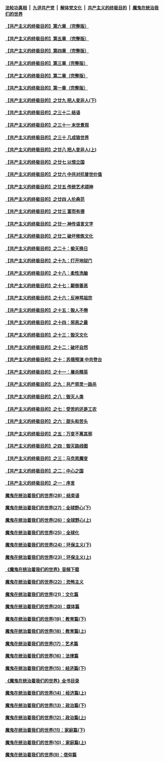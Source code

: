 

####  [法轮功真相](../../../../basic/blob/master/README.md?t=05211601) &nbsp;|&nbsp; [九评共产党](../../../../9ping.md/blob/master/README.md?t=05211601) &nbsp;|&nbsp; [解体党文化](../../../../jtdwh.md/blob/master/README.md?t=05211601)  &nbsp;|&nbsp; [共产主义的终极目的](../../../../gczydzjmd.md/blob/master/README.md?t=05211601) &nbsp;|&nbsp; [魔鬼在统治我们的世界](../../../../mgztzwmdsj.md/blob/master/README.md?t=05211601) 

#### [【共产主义的终极目的】第六章 （完整版）](../pages/nsc422/n11428913.md?t=05211601) 

#### [【共产主义的终极目的】第五章 （完整版）](../pages/nsc422/n11428912.md?t=05211601) 

#### [【共产主义的终极目的】第四章 （完整版）](../pages/nsc422/n11428907.md?t=05211601) 

#### [【共产主义的终极目的】第三章（完整版）](../pages/nsc422/n11428848.md?t=05211601) 

#### [【共产主义的终极目的】第二章（完整版）](../pages/nsc422/n11428831.md?t=05211601) 

#### [【共产主义的终极目的】第一章（完整版）](../pages/nsc422/n11417651.md?t=05211601) 

#### [【共产主义的终极目的】之廿九 把人变非人(下)](../pages/nsc422/n11344140.md?t=05211601) 

#### [【共产主义的终极目的】之三十二 结语](../pages/nsc422/n11360535.md?t=05211601) 

#### [【共产主义的终极目的】之三十一 末世景观](../pages/nsc422/n11351129.md?t=05211601) 

#### [【共产主义的终极目的】之三十 几成狼世界](../pages/nsc422/n11348280.md?t=05211601) 

#### [【共产主义的终极目的】之廿八 把人变非人(上)](../pages/nsc422/n11340492.md?t=05211601) 

#### [【共产主义的终极目的】之廿七 以恨立国](../pages/nsc422/n11336944.md?t=05211601) 

#### [【共产主义的终极目的】之廿六 中共对抗普世价值](../pages/nsc422/n11324785.md?t=05211601) 

#### [【共产主义的终极目的】之廿五 传统艺术颂神](../pages/nsc422/n11296396.md?t=05211601) 

#### [【共产主义的终极目的】之廿四 人伦典范](../pages/nsc422/n11296397.md?t=05211601) 

#### [【共产主义的终极目的】之廿三 富而有德](../pages/nsc422/n11283598.md?t=05211601) 

#### [【共产主义的终极目的】之廿一 神传语言文字](../pages/nsc422/n11263265.md?t=05211601) 

#### [【共产主义的终极目的】之廿二 破坏修炼文化](../pages/nsc422/n11245728.md?t=05211601) 

#### [【共产主义的终极目的】之二十：偷天换日](../pages/nsc422/n11238846.md?t=05211601) 

#### [【共产主义的终极目的】之十九：打开地狱门](../pages/nsc422/n11206376.md?t=05211601) 

#### [【共产主义的终极目的】之十八：柔性洗脑](../pages/nsc422/n11199994.md?t=05211601) 

#### [【共产主义的终极目的】之十七：颠倒善恶](../pages/nsc422/n11179782.md?t=05211601) 

#### [【共产主义的终极目的】之十六：反神骂祖宗](../pages/nsc422/n11166798.md?t=05211601) 

#### [【共产主义的终极目的】之十五：毁人不倦](../pages/nsc422/n11166792.md?t=05211601) 

#### [【共产主义的终极目的】之十四：邪恶之最](../pages/nsc422/n11150249.md?t=05211601) 

#### [【共产主义的终极目的】之十三：毁灭文化](../pages/nsc422/n11135227.md?t=05211601) 

#### [【共产主义的终极目的】之十二：破坏自然](../pages/nsc422/n11135214.md?t=05211601) 

#### [【共产主义的终极目的】之十：苏俄预演 中共登台](../pages/nsc422/n11118424.md?t=05211601) 

#### [【共产主义的终极目的】之十一：屠杀精英](../pages/nsc422/n11118442.md?t=05211601) 

#### [【共产主义的终极目的】之九：共产邪灵一路杀](../pages/nsc422/n11114139.md?t=05211601) 

#### [【共产主义的终极目的】之八：毁灭人类](../pages/nsc422/n11108503.md?t=05211601) 

#### [【共产主义的终极目的】之七：受苦的还是工农](../pages/nsc422/n11101809.md?t=05211601) 

#### [【共产主义的终极目的】之六：甜头和苦头](../pages/nsc422/n11096971.md?t=05211601) 

#### [【共产主义的终极目的】之五：万变不离其邪](../pages/nsc422/n11091285.md?t=05211601) 

#### [【共产主义的终极目的】之四：毁灭路线图](../pages/nsc422/n11086284.md?t=05211601) 

#### [【共产主义的终极目的】之三：马克思魔变](../pages/nsc422/n11061941.md?t=05211601) 

#### [【共产主义的终极目的】之二：中心之国](../pages/nsc422/n11047728.md?t=05211601) 

#### [【共产主义的终极目的】之一：序言](../pages/nsc422/n11086077.md?t=05211601) 

#### [魔鬼在统治着我们的世界(28)：结束语](../pages/nsc422/n10936246.md?t=05211601) 

#### [魔鬼在统治着我们的世界(27)：全球野心(下)](../pages/nsc422/n10928319.md?t=05211601) 

#### [魔鬼在统治着我们的世界(26)：全球野心(上)](../pages/nsc422/n10900318.md?t=05211601) 

#### [魔鬼在统治着我们的世界(25)：全球化](../pages/nsc422/n10788205.md?t=05211601) 

#### [魔鬼在统治着我们的世界(24)：环保主义(下)](../pages/nsc422/n10695307.md?t=05211601) 

#### [魔鬼在统治着我们的世界(23)：环保主义(上)](../pages/nsc422/n10688613.md?t=05211601) 

#### [《魔鬼在统治着我们的世界》音频下载](../pages/nsc422/n10635553.md?t=05211601) 

#### [魔鬼在统治着我们的世界(22)：恐怖主义](../pages/nsc422/n10614727.md?t=05211601) 

#### [魔鬼在统治着我们的世界(21)：文化篇](../pages/nsc422/n10597706.md?t=05211601) 

#### [魔鬼在统治着我们的世界(20)：媒体篇](../pages/nsc422/n10586579.md?t=05211601) 

#### [魔鬼在统治着我们的世界(19)：教育篇(下)](../pages/nsc422/n10564808.md?t=05211601) 

#### [魔鬼在统治着我们的世界(18)：教育篇(上)](../pages/nsc422/n10526970.md?t=05211601) 

#### [魔鬼在统治着我们的世界(17)：艺术篇](../pages/nsc422/n10499093.md?t=05211601) 

#### [魔鬼在统治着我们的世界(16)：法律篇](../pages/nsc422/n10485969.md?t=05211601) 

#### [魔鬼在统治着我们的世界(15)：经济篇(下)](../pages/nsc422/n10469975.md?t=05211601) 

#### [《魔鬼在统治着我们的世界》全书目录](../pages/nsc422/n10464261.md?t=05211601) 

#### [魔鬼在统治着我们的世界(14)：经济篇(上)](../pages/nsc422/n10457370.md?t=05211601) 

#### [魔鬼在统治着我们的世界(13)：政治篇(下)](../pages/nsc422/n10448270.md?t=05211601) 

#### [魔鬼在统治着我们的世界(12)：政治篇(上)](../pages/nsc422/n10444576.md?t=05211601) 

#### [魔鬼在统治着我们的世界(11)：家庭篇(下)](../pages/nsc422/n10440961.md?t=05211601) 

#### [魔鬼在统治着我们的世界(10)：家庭篇(上)](../pages/nsc422/n10435448.md?t=05211601) 

#### [魔鬼在统治着我们的世界(9)：信仰篇](../pages/nsc422/n10432159.md?t=05211601) 

